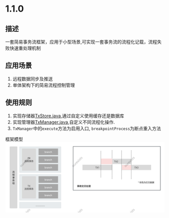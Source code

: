 # 1.1.0

## 描述
一套简易事务流框架，应用于小型场景,可实现一套事务流的流程化记载，流程失败快速重处理机制

## 应用场景
1. 远程数据同步及推送
2. 单体架构下的简易流程控制管理

## 使用规则
1. 实现存储器[TxStore.java](src/main/java/com/ourexists/era/txflow/TxStore.java),通过自定义使用缓存还是数据库
2. 实现管理器[TxManager.java](src/main/java/com/ourexists/era/txflow/TxManager.java),自定义不同流程化操作.
3. `TxManager`中的`execute`方法为启用入口, `breakpointProcess`为断点重入方法

框架模型
![txflow.png](txflow.png)  